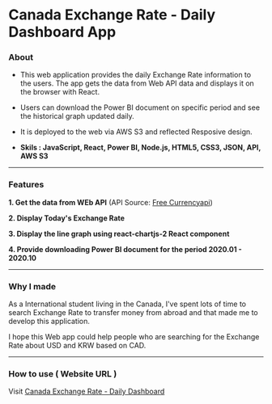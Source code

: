 # Canada Exchange Rate - Daily Dashboard App

### About

- This web application provides the daily Exchange Rate information to the users. The app gets the data from Web API data and displays it on the browser with React.

- Users can download the Power BI document on specific period and see the historical graph updated daily.

- It is deployed to the web via AWS S3 and reflected Resposive design.   

- **Skils : JavaScript, React, Power BI, Node.js, HTML5, CSS3, JSON, API, AWS S3**

<hr/>

### Features

**1. Get the data from WEb API** (API Source: [Free Currencyapi](https://freecurrencyapi.net/)) <br />
 
**2. Display Today's Exchange Rate** <br />

**3. Display the line graph using react-chartjs-2 React component** <br />

**4. Provide downloading Power BI document for the period 2020.01 - 2020.10** <br />
 
<hr/>

### Why I made

As a International student living in the Canada, I've spent lots of time to search Exchange Rate to transfer money from abroad and that made me to develop this application. 

I hope this Web app could help people who are searching for the Exchange Rate about USD and KRW based on CAD.

<hr/>

### How to use ( Website URL )

Visit [Canada Exchange Rate - Daily Dashboard](http://exchange-rate-project.s3-website.ca-central-1.amazonaws.com)

